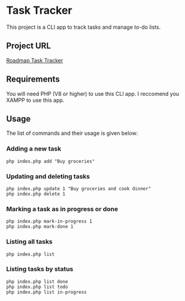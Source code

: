 # Task Tracker

This project is a CLI app to track tasks and manage to-do lists.

## Project URL

[Roadmap Task Tracker](https://roadmap.sh/projects/task-tracker)

## Requirements

You will need PHP (V8 or higher) to use this CLI app. I reccomend you XAMPP to use this app.

## Usage
The list of commands and their usage is given below:

### Adding a new task
```
php index.php add "Buy groceries"
```

### Updating and deleting tasks
```
php index.php update 1 "Buy groceries and cook dinner"
php index.php delete 1
```

### Marking a task as in progress or done
```
php index.php mark-in-progress 1
php index.php mark-done 1
```

### Listing all tasks
```
php index.php list
```

### Listing tasks by status
```
php index.php list done
php index.php list todo
php index.php list in-progress
```